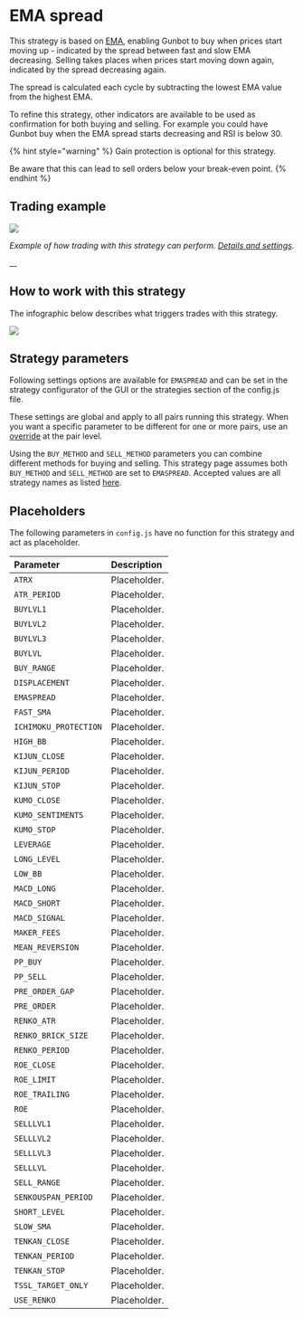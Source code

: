 # EMA spread

This strategy is based on [EMA](https://en.wikipedia.org/wiki/Moving_average#Exponential_moving_average), enabling Gunbot to buy when prices start moving up - indicated by the spread between fast and slow EMA decreasing. Selling takes places when prices start moving down again, indicated by the spread decreasing again.

The spread is calculated each cycle by subtracting the lowest EMA value from the highest EMA.

To refine this strategy, other indicators are available to be used as confirmation for both buying and selling. For example you could have Gunbot buy when the EMA spread starts decreasing and RSI is below 30.

{% hint style="warning" %}
Gain protection is optional for this strategy. 

Be aware that this can lead to sell orders below your break-even point.
{% endhint %}



## Trading example

![](https://user-images.githubusercontent.com/2372008/47227785-f0647900-d3c3-11e8-9e93-f6b34007cf3e.PNG)

_Example of how trading with this strategy can perform._ [_Details and settings_](https://www.tradingview.com/chart/ICXUSDT/mqrfoQWe-Emaspread-Gunbot-trading-strategy/)_._

\_\_

## How to work with this strategy

The infographic below describes what triggers trades with this strategy.

![](https://user-images.githubusercontent.com/2372008/41104585-01701d7e-6a6c-11e8-9a99-33432958ce73.PNG)

 

## Strategy parameters

Following settings options are available for `EMASPREAD` and can be set in the strategy configurator of the GUI or the strategies section of the config.js file.

These settings are global and apply to all pairs running this strategy. When you want a specific parameter to be different for one or more pairs, use an [override](https://github.com/GuntharDeNiro/BTCT/wiki/Gunbot-settings#overrides) at the pair level.

Using the `BUY_METHOD` and `SELL_METHOD` parameters you can combine different methods for buying and selling. This strategy page assumes both `BUY_METHOD` and `SELL_METHOD` are set to `EMASPREAD`. Accepted values are all strategy names as listed [here](../about-gunbot-strategies/trading-methods.md#available-buy-and-sell-methods).









## Placeholders

The following parameters in `config.js` have no function for this strategy and act as placeholder.

| Parameter | Description |
| :--- | :--- |
| `ATRX` | Placeholder. |
| `ATR_PERIOD` | Placeholder. |
| `BUYLVL1` | Placeholder. |
| `BUYLVL2` | Placeholder. |
| `BUYLVL3` | Placeholder. |
| `BUYLVL` | Placeholder. |
| `BUY_RANGE` | Placeholder. |
| `DISPLACEMENT` | Placeholder. |
| `EMASPREAD` | Placeholder. |
| `FAST_SMA` | Placeholder. |
| `ICHIMOKU_PROTECTION` | Placeholder. |
| `HIGH_BB` | Placeholder. |
| `KIJUN_CLOSE` | Placeholder. |
| `KIJUN_PERIOD` | Placeholder. |
| `KIJUN_STOP` | Placeholder. |
| `KUMO_CLOSE` | Placeholder. |
| `KUMO_SENTIMENTS` | Placeholder. |
| `KUMO_STOP` | Placeholder. |
| `LEVERAGE` | Placeholder. |
| `LONG_LEVEL` | Placeholder. |
| `LOW_BB` | Placeholder. |
| `MACD_LONG` | Placeholder. |
| `MACD_SHORT` | Placeholder. |
| `MACD_SIGNAL` | Placeholder. |
| `MAKER_FEES` | Placeholder. |
| `MEAN_REVERSION` | Placeholder. |
| `PP_BUY` | Placeholder. |
| `PP_SELL` | Placeholder. |
| `PRE_ORDER_GAP` | Placeholder. |
| `PRE_ORDER` | Placeholder. |
| `RENKO_ATR` | Placeholder. |
| `RENKO_BRICK_SIZE` | Placeholder. |
| `RENKO_PERIOD` | Placeholder. |
| `ROE_CLOSE` | Placeholder. |
| `ROE_LIMIT` | Placeholder. |
| `ROE_TRAILING` | Placeholder. |
| `ROE` | Placeholder. |
| `SELLLVL1` | Placeholder. |
| `SELLLVL2` | Placeholder. |
| `SELLLVL3` | Placeholder. |
| `SELLLVL` | Placeholder. |
| `SELL_RANGE` | Placeholder. |
| `SENKOUSPAN_PERIOD` | Placeholder. |
| `SHORT_LEVEL` | Placeholder. |
| `SLOW_SMA` | Placeholder. |
| `TENKAN_CLOSE` | Placeholder. |
| `TENKAN_PERIOD` | Placeholder. |
| `TENKAN_STOP` | Placeholder. |
| `TSSL_TARGET_ONLY` | Placeholder. |
| `USE_RENKO` | Placeholder. |

